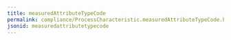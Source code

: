 ```yaml
---
title: measuredAttributeTypeCode
permalink: compliance/ProcessCharacteristic.measuredAttributeTypeCode.html
jsonid: measuredattributetypecode
---
```

